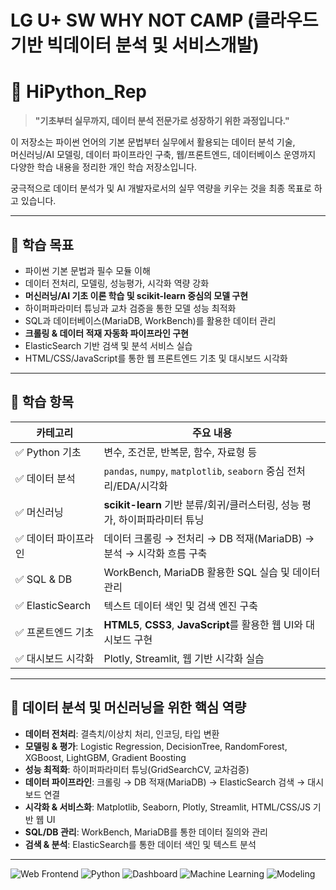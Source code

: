 # LG U+ SW WHY NOT CAMP (클라우드 기반 빅데이터 분석 및 서비스개발)
# 📘 HiPython_Rep

> **"기초부터 실무까지, 데이터 분석 전문가로 성장하기 위한 과정입니다."**

이 저장소는 파이썬 언어의 기본 문법부터 실무에서 활용되는 데이터 분석 기술,  
머신러닝/AI 모델링, 데이터 파이프라인 구축, 웹/프론트엔드, 데이터베이스 운영까지  
다양한 학습 내용을 정리한 개인 학습 저장소입니다.  

궁극적으로 데이터 분석가 및 AI 개발자로서의 실무 역량을 키우는 것을 최종 목표로 하고 있습니다.

---

## 📝 학습 목표

- 파이썬 기본 문법과 필수 모듈 이해
- 데이터 전처리, 모델링, 성능평가, 시각화 역량 강화
- **머신러닝/AI 기초 이론 학습 및 scikit-learn 중심의 모델 구현**
- 하이퍼파라미터 튜닝과 교차 검증을 통한 모델 성능 최적화
- SQL과 데이터베이스(MariaDB, WorkBench)를 활용한 데이터 관리
- **크롤링 & 데이터 적재 자동화 파이프라인 구현**
- ElasticSearch 기반 검색 및 분석 서비스 실습
- HTML/CSS/JavaScript를 통한 웹 프론트엔드 기초 및 대시보드 시각화

---

## 📌 학습 항목

| 카테고리 | 주요 내용 |
|----------|------------|
| ✅ Python 기초 | 변수, 조건문, 반복문, 함수, 자료형 등 |
| ✅ 데이터 분석 | `pandas`, `numpy`, `matplotlib`, `seaborn` 중심 전처리/EDA/시각화 |
| ✅ 머신러닝 | **scikit-learn** 기반 분류/회귀/클러스터링, 성능 평가, 하이퍼파라미터 튜닝 |
| ✅ 데이터 파이프라인 | 데이터 크롤링 → 전처리 → DB 적재(MariaDB) → 분석 → 시각화 흐름 구축 |
| ✅ SQL & DB | WorkBench, MariaDB 활용한 SQL 실습 및 데이터 관리 |
| ✅ ElasticSearch | 텍스트 데이터 색인 및 검색 엔진 구축 |
| ✅ 프론트엔드 기초 | **HTML5**, **CSS3**, **JavaScript**를 활용한 웹 UI와 대시보드 구현 |
| ✅ 대시보드 시각화 | Plotly, Streamlit, 웹 기반 시각화 실습 |

---

## 🦾 데이터 분석 및 머신러닝을 위한 핵심 역량

- **데이터 전처리**: 결측치/이상치 처리, 인코딩, 타입 변환  
- **모델링 & 평가**: Logistic Regression, DecisionTree, RandomForest, XGBoost, LightGBM, Gradient Boosting  
- **성능 최적화**: 하이퍼파라미터 튜닝(GridSearchCV, 교차검증)  
- **데이터 파이프라인**: 크롤링 → DB 적재(MariaDB) → ElasticSearch 검색 → 대시보드 연결  
- **시각화 & 서비스화**: Matplotlib, Seaborn, Plotly, Streamlit, HTML/CSS/JS 기반 웹 UI  
- **SQL/DB 관리**: WorkBench, MariaDB를 통한 데이터 질의와 관리  
- **검색 & 분석**: ElasticSearch를 통한 데이터 색인 및 텍스트 분석  

---

![Web Frontend](https://img.shields.io/badge/Frontend-HTML%20%7C%20CSS%20%7C%20JavaScript-orange?logo=html5)
![Python](https://img.shields.io/badge/Python-3.10-blue?logo=python)
![Dashboard](https://img.shields.io/badge/Dashboard-Plotly%20%7C%20Streamlit-ff4b4b)
![Machine Learning](https://img.shields.io/badge/Machine%20Learning-Modeling-blueviolet?logo=opsgenie)
![Modeling](https://img.shields.io/badge/Modeling-Data--Driven-darkblue)
